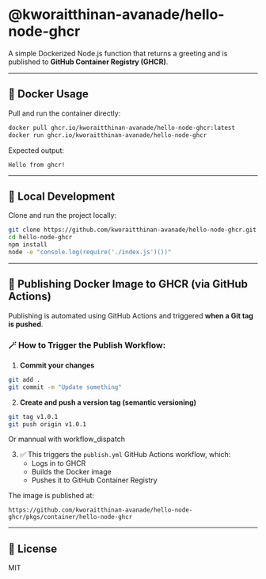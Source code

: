 # @kworaitthinan-avanade/hello-node-ghcr

A simple Dockerized Node.js function that returns a greeting and is published to **GitHub Container Registry (GHCR)**.

---

## 🐳 Docker Usage

Pull and run the container directly:

```bash
docker pull ghcr.io/kworaitthinan-avanade/hello-node-ghcr:latest
docker run ghcr.io/kworaitthinan-avanade/hello-node-ghcr
```

Expected output:

```
Hello from ghcr!
```

---

## 🧪 Local Development

Clone and run the project locally:

```bash
git clone https://github.com/kworaitthinan-avanade/hello-node-ghcr.git
cd hello-node-ghcr
npm install
node -e "console.log(require('./index.js')())"
```

---

## 🔄 Publishing Docker Image to GHCR (via GitHub Actions)

Publishing is automated using GitHub Actions and triggered **when a Git tag is pushed**.

### 🪄 How to Trigger the Publish Workflow:

1. **Commit your changes**

```bash
git add .
git commit -m "Update something"
```

2. **Create and push a version tag (semantic versioning)**

```bash
git tag v1.0.1
git push origin v1.0.1
```
Or mannual with workflow_dispatch

3. ✅ This triggers the `publish.yml` GitHub Actions workflow, which:
   - Logs in to GHCR
   - Builds the Docker image
   - Pushes it to GitHub Container Registry

The image is published at:

```
https://github.com/kworaitthinan-avanade/hello-node-ghcr/pkgs/container/hello-node-ghcr
```

---

## 📄 License

MIT
